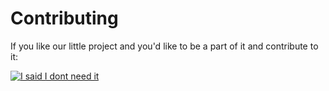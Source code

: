 # Contributing

If you like our little project and you'd like to be a part of it and contribute to it:

[![I said I dont need it](https://68.media.tumblr.com/d3cf45f4a6929a64ac51f76a716273a8/tumblr_oer4mfJPe31ta7pubo1_500.gif)](https://68.media.tumblr.com/d3cf45f4a6929a64ac51f76a716273a8/tumblr_oer4mfJPe31ta7pubo1_500.gif)